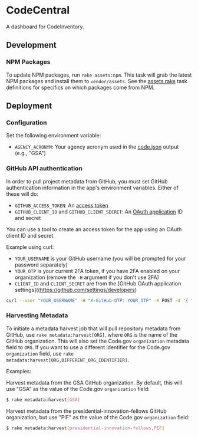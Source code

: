 # CodeCentral

A dashboard for CodeInventory.

## Development

### NPM Packages

To update NPM packages, run `rake assets:npm`. This task will grab the latest NPM packages and install them to `vendor/assets`. See the [assets.rake](/lib/tasks/assets.rake) task definitions for specifics on which packages come from NPM.

## Deployment

### Configuration

Set the following environment variable:

* `AGENCY_ACRONYM`: Your agency acronym used in the [code.json](https://code.gov/#/policy-guide/docs/compliance/inventory-code) output (e.g., "GSA")

### GitHub API authentication

In order to pull project metadata from GitHub, you must set GitHub authentication information in the app's environment variables. Either of these will do:

* `GITHUB_ACCESS_TOKEN`: An [access token](https://github.com/settings/tokens)
* `GITHUB_CLIENT_ID` and `GITHUB_CLIENT_SECRET`: An [OAuth application](https://github.com/settings/developers) ID and secret

You can use a tool to create an access token for the app using an OAuth client ID and secret.

Example using curl:

* `YOUR_USERNAME` is your GitHub username (you will be prompted for your password separately)
* `YOUR_OTP` is your current 2FA token, if you have 2FA enabled on your organization (remove the `-H` argument if you don't use 2FA)
* `CLIENT_ID` and `CLIENT_SECRET` are from the [GitHub OAuth application settings]((https://github.com/settings/developers)

```bash
curl --user "YOUR_USERNAME" -H "X-GitHub-OTP: YOUR_OTP" -X POST -d '{ "note": "CodeCentral", "client_id": "CLIENT_ID", "client_secret": "CLIENT_SECRET", "scopes": ["repo"] }' "https://api.github.com/authorizations"
```

### Harvesting Metadata

To initiate a metadata harvest job that will pull repository metadata from GitHub, use `rake metadata:harvest[ORG]`, where `ORG` is the name of the GitHub organization. This will also set the Code.gov `organization` metadata field to `ORG`. If you want to use a different identifier for the Code.gov `organization` field, use `rake metadata:harvest[ORG,DIFFERENT_ORG_IDENTIFIER]`.

Examples:

Harvest metadata from the GSA GitHub organization. By default, this will use "GSA" as the value of the Code.gov `organization` field:

```bash
$ rake metadata:harvest[GSA]
```

Harvest metadata from the presidential-innovation-fellows GitHub organization, but use "PIF" as the value of the Code.gov `organization` field:

```bash
$ rake metadata:harvest[presidential-innovation-fellows,PIF]
```
